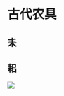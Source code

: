 # 古代农具

## 耒

<Todo />

## 耜

<img src="https://xpzheng-book.oss-cn-shenzhen.aliyuncs.com/history/%E8%80%9C.jpg" class="h-[400px]">

